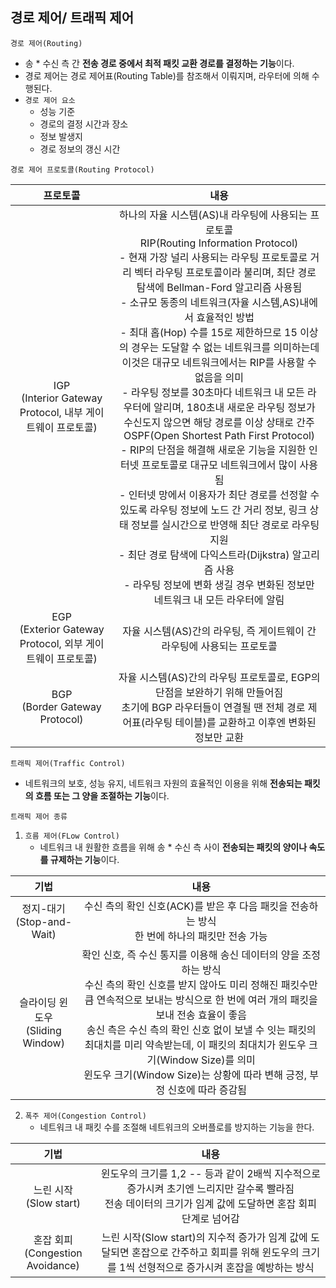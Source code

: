 ## 경로 제어/ 트래픽 제어

`경로 제어(Routing)`
- 송 * 수신 측 간 **전송 경로 중에서 최적 패킷 교환 경로를 결정하는 기능**이다.
- 경로 제어는 경로 제어표(Routing Table)를 참조해서 이뤄지며, 라우터에 의해 수행된다.
- `경로 제어 요소`
  - 성능 기준
  - 경로의 결정 시간과 장소
  - 정보 발생지
  - 경로 정보의 갱신 시간

`경로 제어 프로토콜(Routing Protocol)`

| 프로토콜 | 내용 |
| :--: | :--: |
| IGP<br>(Interior Gateway Protocol, 내부 게이트웨이 프로토콜)| 하나의 자율 시스템(AS)내 라우팅에 사용되는 프로토콜 <br> RIP(Routing Information Protocol) <br> - 현재 가장 널리 사용되는 라우팅 프로토콜로 거리 벡터 라우팅 프로토콜이라 불리며, 최단 경로 탐색에 Bellman-Ford 알고리즘 사용됨 <br> - 소규모 동종의 네트워크(자율 시스템,AS)내에서 효율적인 방법 <br> - 최대 홉(Hop) 수를 15로 제한하므로 15 이상의 경우는 도달할 수 없는 네트워크를 의미하는데 이것은 대규모 네트워크에서는 RIP를 사용할 수 없음을 의미 <br> - 라우팅 정보를 30초마다 네트워크 내 모든 라우터에 알리며, 180초내 새로운 라우팅 정보가 수신도지 않으면 해당 경로를 이상 상태로 간주 <br> OSPF(Open Shortest Path First Protocol) <br> - RIP의 단점을 해결해 새로운 기능을 지원한 인터넷 프로토콜로 대규모 네트워크에서 많이 사용됨 <br> - 인터넷 망에서 이용자가 최단 경로를 선정할 수 있도록 라우팅 정보에 노드 간 거리 정보, 링크 상태 정보를 실시간으로 반영해 최단 경로로 라우팅 지원 <br> - 최단 경로 탐색에 다익스트라(Dijkstra) 알고리즘 사용 <br> - 라우팅 정보에 변화 생길 경우 변화된 정보만 네트워크 내 모든 라우터에 알림 |
| EGP<br>(Exterior Gateway Protocol, 외부 게이트웨이 프로토콜)| 자율 시스템(AS)간의 라우팅, 즉 게이트웨이 간 라우팅에 사용되는 프로토콜 |
| BGP<br>(Border Gateway Protocol)| 자율 시스템(AS)간의 라우팅 프로토콜로, EGP의 단점을 보완하기 위해 만들어짐 <br> 초기에 BGP 라우터들이 연결될 땐 전체 경로 제어표(라우팅 테이블)를 교환하고 이후엔 변화된 정보만 교환|

`트래픽 제어(Traffic Control)`
- 네트워크의 보호, 성능 유지, 네트워크 자원의 효율적인 이용을 위해 **전송되는 패킷의 흐름 또는 그 양을 조절하는 기능**이다.

`트래픽 제어 종류`

1. `흐름 제어(FLow Control)`
    - 네트워크 내 원활한 흐름을 위해 송 * 수신 측 사이 **전송되는 패킷의 양이나 속도를 규제하는 기능**이다.

| 기법 | 내용 |
| :--: | :--: |
| 정지-대기 <br> (Stop-and-Wait) | 수신 측의 확인 신호(ACK)를 받은 후 다음 패킷을 전송하는 방식 <br> 한 번에 하나의 패킷만 전송 가능 |
| 슬라이딩 윈도우<br>(Sliding Window) | 확인 신호, 즉 수신 통지를 이용해 송신 데이터의 양을 조정하는 방식 <br> 수신 측의 확인 신호를 받지 않아도 미리 정해진 패킷수만큼 연속적으로 보내는 방식으로 한 번에 여러 개의 패킷을 보내 전송 효율이 좋음<br> 송신 측은 수신 측의 확인 신호 없이 보낼 수 잇는 패킷의 최대치를 미리 약속받는데, 이 패킷의 최대치가 윈도우 크기(Window Size)를 의미 <br> 윈도우 크기(Window Size)는 상황에 따라 변해 긍정, 부정 신호에 따라 증감됨 |

2. `폭주 제어(Congestion Control)`
    - 네트워크 내 패킷 수를 조절해 네트워크의 오버플로를 방지하는 기능을 한다.

| 기법 | 내용 |
| :--: | :--: |
| 느린 시작 <br>(Slow start) | 윈도우의 크기를 1,2 -- 등과 같이 2배씩 지수적으로 증가시켜 초기엔 느리지만 갈수록 빨라짐 <br> 전송 데이터의 크기가 임계 값에 도달하면 혼잡 회피 단계로 넘어감 |
| 혼잡 회피<br>(Congestion Avoidance) | 느린 시작(Slow start)의 지수적 증가가 임계 값에 도달되면 혼잡으로 간주하고 회피를 위해 윈도우의 크기를 1씩 선형적으로 증가시켜 혼잡을 예방하는 방식 |
